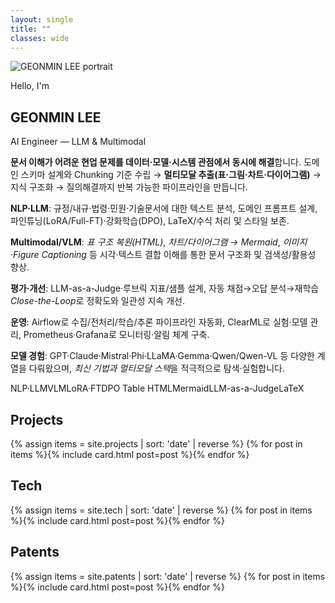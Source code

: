 ```yaml
---
layout: single
title: ""
classes: wide
---
```


<section class="hello-hero two-col">
  <div class="hello-photo">
    <img src="{{ '/assets/images/hero/profile.jpg' | relative_url }}" alt="GEONMIN LEE portrait">
  </div>
  <div class="hello-card">
    <div class="hello-left">
      <p class="eyebrow">Hello, I'm</p>
      <h1 class="hello-title">GEONMIN LEE</h1>
      <p class="hello-sub">AI Engineer — LLM & Multimodal</p>
      <p class="hello-desc">
        <strong>문서 이해가 어려운 현업 문제를 데이터·모델·시스템 관점에서 동시에 해결</strong>합니다.
        도메인 스키마 설계와 Chunking 기준 수립 → <strong>멀티모달 추출(표·그림·차트·다이어그램)</strong> → 지식 구조화 → 질의해결까지 반복 가능한 파이프라인을 만듭니다.
      </p>
      <p class="hello-desc">
        <strong>NLP·LLM</strong>: 규정/내규·법령·민원·기술문서에 대한 텍스트 분석, 도메인 프롬프트 설계, 파인튜닝(LoRA/Full-FT)·강화학습(DPO), LaTeX/수식 처리 및 스타일 보존.
      </p>
      <p class="hello-desc">
        <strong>Multimodal/VLM</strong>: <em>표 구조 복원(HTML)</em>, <em>차트/다이어그램 → Mermaid</em>, <em>이미지·Figure Captioning</em> 등 시각·텍스트 결합 이해를 통한 문서 구조화 및 검색성/활용성 향상.
      </p>
      <p class="hello-desc">
        <strong>평가·개선</strong>: LLM-as-a-Judge·루브릭 지표/샘플 설계, 자동 채점→오답 분석→재학습 <em>Close-the-Loop</em>로 정확도와 일관성 지속 개선.
      </p>
      <p class="hello-desc">
        <strong>운영</strong>: Airflow로 수집/전처리/학습/추론 파이프라인 자동화, ClearML로 실험·모델 관리, Prometheus·Grafana로 모니터링·알림 체계 구축.
      </p>
      <p class="hello-desc">
        <strong>모델 경험</strong>: GPT·Claude·Mistral·Phi·LLaMA·Gemma·Qwen/Qwen-VL 등 다양한 계열을 다뤄왔으며, <em>최신 기법과 멀티모달 스택</em>을 적극적으로 탐색·실험합니다.
      </p>
      <div class="hello-tags">
        <span>NLP·LLM</span><span>VLM</span><span>LoRA·FT</span><span>DPO</span>
        <span>Table HTML</span><span>Mermaid</span><span>LLM-as-a-Judge</span><span>LaTeX</span>
      </div>
    </div>
  </div>
</section>

<section class="section">
  <div class="section-head"><h2>Projects</h2></div>
  <div class="cards-grid">
    {% assign items = site.projects | sort: 'date' | reverse %}
    {% for post in items %}{% include card.html post=post %}{% endfor %}
  </div>
</section>

<section class="section">
  <div class="section-head"><h2>Tech</h2></div>
  <div class="cards-grid">
    {% assign items = site.tech | sort: 'date' | reverse %}
    {% for post in items %}{% include card.html post=post %}{% endfor %}
  </div>
</section>

<section class="section">
  <div class="section-head"><h2>Patents</h2></div>
  <div class="cards-grid">
    {% assign items = site.patents | sort: 'date' | reverse %}
    {% for post in items %}{% include card.html post=post %}{% endfor %}
  </div>
</section>
